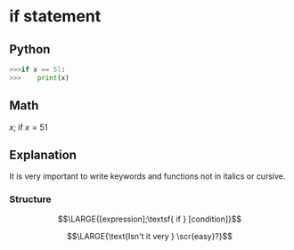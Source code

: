 # if statement
## Python
```Python
>>>if x == 5l:
>>>    print(x)
```
## Math
$x;$ if $x = 51$
## Explanation
It is very important to write keywords and functions not in italics or cursive.  
### Structure
$$\LARGE{[expression];\textsf{ if } [condition]}$$

$$\LARGE{\text{Isn't it very } \scr{easy}?}$$
